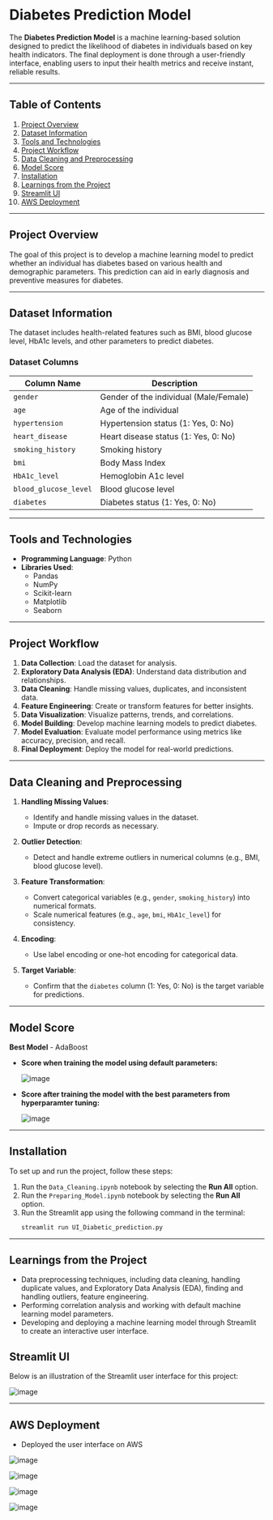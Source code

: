 # Diabetes Prediction Model

The **Diabetes Prediction Model** is a machine learning-based solution designed to predict the likelihood of diabetes in individuals based on key health indicators. The final deployment is done through a user-friendly interface, enabling users to input their health metrics and receive instant, reliable results.

---

## Table of Contents
1. [Project Overview](#project-overview)
2. [Dataset Information](#dataset-information)
3. [Tools and Technologies](#tools-and-technologies)
4. [Project Workflow](#project-workflow)
5. [Data Cleaning and Preprocessing](#data-cleaning-and-preprocessing)
6. [Model Score](#model-score)
7. [Installation](#installation)
8. [Learnings from the Project](#learnings-from-the-project)
9. [Streamlit UI](#streamlit-ui)
10. [AWS Deployment](#aws-deployment)

---

## Project Overview

The goal of this project is to develop a machine learning model to predict whether an individual has diabetes based on various health and demographic parameters. This prediction can aid in early diagnosis and preventive measures for diabetes.

---

## Dataset Information

The dataset includes health-related features such as BMI, blood glucose level, HbA1c levels, and other parameters to predict diabetes.

### Dataset Columns

| Column Name          | Description                           |
|-----------------------|---------------------------------------|
| `gender`             | Gender of the individual (Male/Female)|
| `age`                | Age of the individual                |
| `hypertension`       | Hypertension status (1: Yes, 0: No)  |
| `heart_disease`      | Heart disease status (1: Yes, 0: No) |
| `smoking_history`    | Smoking history                      |
| `bmi`                | Body Mass Index                      |
| `HbA1c_level`        | Hemoglobin A1c level                 |
| `blood_glucose_level`| Blood glucose level                  |
| `diabetes`           | Diabetes status (1: Yes, 0: No)      |

---

## Tools and Technologies

- **Programming Language**: Python  
- **Libraries Used**:
  - Pandas
  - NumPy
  - Scikit-learn
  - Matplotlib
  - Seaborn  

---

## Project Workflow

1. **Data Collection**: Load the dataset for analysis.  
2. **Exploratory Data Analysis (EDA)**: Understand data distribution and relationships.  
3. **Data Cleaning**: Handle missing values, duplicates, and inconsistent data.  
4. **Feature Engineering**: Create or transform features for better insights.  
5. **Data Visualization**: Visualize patterns, trends, and correlations.  
6. **Model Building**: Develop machine learning models to predict diabetes.  
7. **Model Evaluation**: Evaluate model performance using metrics like accuracy, precision, and recall.  
8. **Final Deployment**: Deploy the model for real-world predictions.  

---

## Data Cleaning and Preprocessing

1. **Handling Missing Values**:  
   - Identify and handle missing values in the dataset.  
   - Impute or drop records as necessary.  

2. **Outlier Detection**:  
   - Detect and handle extreme outliers in numerical columns (e.g., BMI, blood glucose level).  

3. **Feature Transformation**:  
   - Convert categorical variables (e.g., `gender`, `smoking_history`) into numerical formats.  
   - Scale numerical features (e.g., `age`, `bmi`, `HbA1c_level`) for consistency.  

4. **Encoding**:  
   - Use label encoding or one-hot encoding for categorical data.  

5. **Target Variable**:  
   - Confirm that the `diabetes` column (1: Yes, 0: No) is the target variable for predictions.  

---

## Model Score
**Best Model** - AdaBoost
- **Score when training the model using default parameters:**
  
  ![image](https://github.com/user-attachments/assets/ae474b2f-5e55-4046-9e3f-111cf70ac419)

- **Score after training the model with the best parameters from hyperparamter tuning:**
  
  ![image](https://github.com/user-attachments/assets/d4ea1c85-c3be-419a-a305-1663f703f463)


---

## Installation

To set up and run the project, follow these steps:

1. Run the `Data_Cleaning.ipynb` notebook by selecting the **Run All** option.  
2. Run the `Preparing_Model.ipynb` notebook by selecting the **Run All** option.  
3. Run the Streamlit app using the following command in the terminal:  
   ```bash
   streamlit run UI_Diabetic_prediction.py

---

## Learnings from the Project

- Data preprocessing techniques, including data cleaning, handling duplicate values, and Exploratory Data Analysis (EDA), finding and handling outliers, feature engineering.
- Performing correlation analysis and working with default machine learning model parameters.
- Developing and deploying a machine learning model through Streamlit to create an interactive user interface.

## Streamlit UI

Below is an illustration of the Streamlit user interface for this project:

![image](https://github.com/user-attachments/assets/c0746ab4-509d-4842-a4de-e9b4b8147c37)

---

## AWS Deployment
- Deployed the user interface on AWS 

![image](https://github.com/user-attachments/assets/4315fcb1-460a-4596-9338-f9e60e788e76)

![image](https://github.com/user-attachments/assets/5f1e6eba-e6d8-498b-9ae8-d0b1ab4d6d47)

![image](https://github.com/user-attachments/assets/a31e0a90-a7f9-4acb-bd2b-31c0ab16ddde)

![image](https://github.com/user-attachments/assets/8189a97e-528b-46ba-a0be-90edd31f203c)








